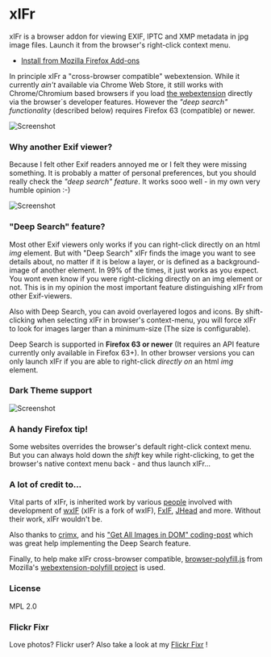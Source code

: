 # xIFr

xIFr is a browser addon for viewing EXIF, IPTC and XMP metadata in jpg image files. Launch it from the browser's right-click context menu.

* [Install from Mozilla Firefox Add-ons](https://addons.mozilla.org/firefox/addon/xifr?src=external-github)

In principle xIFr a "cross-browser compatible" webextension. While it currently _ain't_ available via Chrome Web Store, it still works with Chrome/Chromium based browsers if you load [the webextension](https://github.com/StigNygaard/xIFr/releases) directly via the browser´s developer features. 
However the _"deep search" functionality_ (described below) requires Firefox 63 (compatible) or newer. 

![Screenshot](https://addons.cdn.mozilla.net/user-media/previews/full/222/222226.png)

### Why another Exif viewer?

Because I felt other Exif readers annoyed me or I felt they were missing something. It is probably a matter of personal preferences,
but you should really check the _"deep search" feature_. It works sooo well - in my own very humble opinion :-)

![Screenshot](https://addons.cdn.mozilla.net/user-media/previews/full/222/222227.png)

### "Deep Search" feature?
Most other Exif viewers only works if you can right-click directly on an html _img_ element. But with "Deep Search" xIFr finds the image you want to see details about,
no matter if it is below a layer, or is defined as a background-image of another element. In 99% of the times, it just works as you expect.
You wont even know if you were right-clicking directly on an img element or not. This is in my opinion the most important feature distinguishing
xIFr from other Exif-viewers.

Also with Deep Search, you can avoid overlayered logos and icons. By shift-clicking when selecting xIFr in browser's context-menu, you will force
xIFr to look for images larger than a minimum-size (The size is configurable).

Deep Search is supported in **Firefox 63 or newer** (It requires an API feature currently only available in Firefox 63+). In other browser versions you can only launch xIFr if you are able to right-click _directly on_ an html _img_ element.

### Dark Theme support


![Screenshot](https://addons.cdn.mozilla.net/user-media/previews/full/222/222236.png)

### A handy Firefox tip!
Some websites overrides the browser's default right-click context menu. But you can always hold down the _shift_ key while
right-clicking, to get the browser's native context menu back - and thus launch xIFr...

### A lot of credit to...
Vital parts of xIFr, is inherited work by various [people](https://raw.githubusercontent.com/StigNygaard/xIFr/master/AUTHORS)
involved with development of [wxIF](https://github.com/gcp/wxif) (xIFr is a fork of wxIF),
[FxIF](https://code.google.com/archive/p/fxif/), [JHead](http://www.sentex.net/~mwandel/jhead/) and more.
Without their work, xIFr wouldn't be.

Also thanks to [crimx](https://github.com/crimx), and his ["Get All Images in DOM" coding-post](https://blog.crimx.com/2017/03/09/get-all-images-in-dom-including-background-en/) which was great help implementing the Deep Search feature.

Finally, to help make xIFr cross-browser compatible, [browser-polyfill.js](https://github.com/StigNygaard/xIFr/tree/master/lib/mozilla) from
Mozilla's [webextension-polyfill project](https://github.com/mozilla/webextension-polyfill) is used.

### License

MPL 2.0

### Flickr Fixr
Love photos? Flickr user? Also take a look at my [Flickr Fixr](https://github.com/StigNygaard/Stigs_Flickr_Fixr) !
